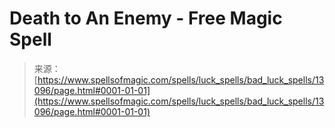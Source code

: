 <!--yml
category: 未分类
date: 2024-06-12 18:51:19
-->

# Death to An Enemy - Free Magic Spell

> 来源：[https://www.spellsofmagic.com/spells/luck_spells/bad_luck_spells/13096/page.html#0001-01-01](https://www.spellsofmagic.com/spells/luck_spells/bad_luck_spells/13096/page.html#0001-01-01)